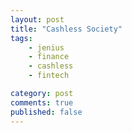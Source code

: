 ```yaml
---
layout: post
title: "Cashless Society"
tags: 
    - jenius
    - finance
    - cashless
    - fintech

category: post
comments: true
published: false
---
```


